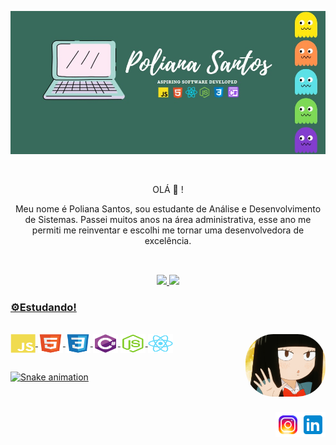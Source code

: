 ![Logo](https://github.com/PollySantos/PollySantos/blob/main/My%20Banner.jpeg?raw=true)

<br>

<p align="center">OLÁ 👋 !</p>

<p align="center">Meu nome é Poliana Santos, sou estudante de Análise e Desenvolvimento de Sistemas.
Passei muitos anos na área administrativa, esse ano me permiti me reinventar e escolhi me tornar uma desenvolvedora de excelência. </p>

##

<br>

<div align="center">
  <a href="https://github.com/pollysantos">
  <img height="180em" src="https://github-readme-stats.vercel.app/api?username=pollysantos&show_icons=true&theme=gotham&include_all_commits=true&count_private=true"/>
  <img height="180em" src="https://github-readme-stats.vercel.app/api/top-langs/?username=pollysantos&layout=compact&langs_count=7&theme=gotham"/>
</div>
 
  ### ⚙️Estudando!
  <div style="display: inline_block"><br>
  <img align="center" alt="polly-Js" height="30" width="40" src="https://raw.githubusercontent.com/devicons/devicon/master/icons/javascript/javascript-plain.svg">
  <img align="center" alt="polly-HTML" height="30" width="40" src="https://raw.githubusercontent.com/devicons/devicon/master/icons/html5/html5-original.svg">
  <img align="center" alt="polly-CSS" height="30" width="40" src="https://raw.githubusercontent.com/devicons/devicon/master/icons/css3/css3-original.svg">
  <img align="center" alt="polly-Csharp" height="30" width="40" src="https://raw.githubusercontent.com/devicons/devicon/master/icons/csharp/csharp-original.svg">
  <img align="center" alt="polly-Nodejs" height="30" width="40" src="https://raw.githubusercontent.com/devicons/devicon/master/icons/nodejs/nodejs-original.svg">
  <img align="center" alt="polly-React" height="30" width="40" src="https://raw.githubusercontent.com/devicons/devicon/master/icons/react/react-original.svg">
  <img align="right" alt="polly-pic" height="100" style="border-radius:45px;" src="https://github.com/PollySantos/PollySantos/blob/main/Gif-%20Sawako.gif?raw=true">
</div>
  
  ##
  
<div>

![Snake animation](https://github.com/pollysantos/pollysantos/blob/output/github-contribution-grid-snake.svg)
 
 <br>
<br>

<a href="https://www.linkedin.com/in/polianasantos2022/">
  <img align="right" alt="polly- linkedin" width="40px" src="https://raw.githubusercontent.com/PollySantos/PollySantos/338bb84499eb511f3fa2df9f5a5b1a113fff4513/icons8-linkedin.svg" />
</a>
<a href="https://www.instagram.com/_.zsantos/">
  <img align="right" alt="polly-instagram" width="40px" src="https://raw.githubusercontent.com/PollySantos/PollySantos/main/icons8-instagram.svg" />
</a>

